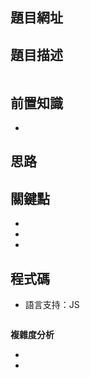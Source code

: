 ## 題目網址
 

## 題目描述

```

```

## 前置知識

- 

## 思路


## 關鍵點

- 
- 
- 

## 程式碼

- 語言支持：JS

```js

```

**複雜度分析**

- 
- 
